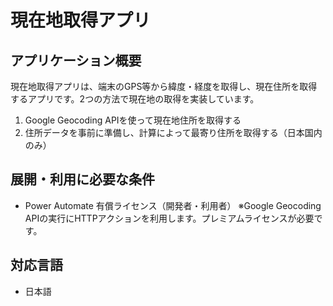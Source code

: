 # 現在地取得アプリ

## アプリケーション概要
現在地取得アプリは、端末のGPS等から緯度・経度を取得し、現在住所を取得するアプリです。2つの方法で現在地の取得を実装しています。

1. Google Geocoding APIを使って現在地住所を取得する
2. 住所データを事前に準備し、計算によって最寄り住所を取得する（日本国内のみ）

## 展開・利用に必要な条件
* Power Automate 有償ライセンス（開発者・利用者）
  ※Google Geocoding APIの実行にHTTPアクションを利用します。プレミアムライセンスが必要です。

## 対応言語
* 日本語